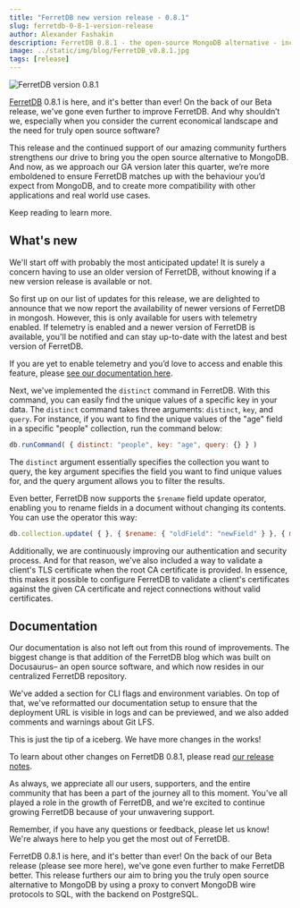 ```yaml
---
title: "FerretDB new version release - 0.8.1"
slug: ferretdb-0-8-1-version-release
author: Alexander Fashakin
description: FerretDB 0.8.1 - the open-source MongoDB alternative - includes new features like version availability, `distinct` command & client TLS validation, and much more.
image: ../static/img/blog/FerretDB_v0.8.1.jpg
tags: [release]
---
```


![FerretDB version 0.8.1](../static/img/blog/FerretDB_v0.8.1.jpg)

<!--truncate-->

[FerretDB](https://www.ferretdb.io/) 0.8.1 is here, and it's better than ever!
On the back of our Beta release, we've gone even further to improve FerretDB.
And why shouldn’t we, especially when you consider the current economical landscape and the need for truly open source software?

This release and the continued support of our amazing community furthers strengthens our drive to bring you the open source alternative to MongoDB.
And now, as we approach our GA version later this quarter, we’re more emboldened to ensure FerretDB matches up with the behaviour you’d expect from MongoDB, and to create more compatibility with other applications and real world use cases.

Keep reading to learn more.

## What's new

We'll start off with probably the most anticipated update!
It is surely a concern having to use an older version of FerretDB, without knowing if a new version release is available or not.

So first up on our list of updates for this release, we are delighted to announce that we now report the availability of newer versions of FerretDB in mongosh.
However, this is only available for users with telemetry enabled.
If telemetry is enabled and a newer version of FerretDB is available, you'll be notified and can stay up-to-date with the latest and best version of FerretDB.

If you are yet to enable telemetry and you’d love to access and enable this feature, please [see our documentation here](https://docs.ferretdb.io/telemetry/).

Next, we've implemented the `distinct` command in FerretDB.
With this command, you can easily find the unique values of a specific key in your data.
The `distinct` command takes three arguments: `distinct`, `key`, and `query`.
For instance, if you want to find the unique values of the "age" field in a specific "people" collection, run the command below:

```js
db.runCommand( { distinct: "people", key: "age", query: {} } )
```

The `distinct` argument essentially specifies the collection you want to query, the key argument specifies the field you want to find unique values for, and the query argument allows you to filter the results.

Even better, FerretDB now supports the `$rename` field update operator, enabling you to rename fields in a document without changing its contents.
You can use the operator this way:

```js
db.collection.update( { }, { $rename: { "oldField": "newField" } }, { multi: true } )
```

Additionally, we are continuously improving our authentication and security process.
And for that reason, we've also included a way to validate a client's TLS certificate when the root CA certificate is provided.
In essence, this makes it possible to configure FerretDB to validate a client's certificates against the given CA certificate and reject connections without valid certificates.

## Documentation

Our documentation is also not left out from this round of improvements.
The biggest change is that addition of the FerretDB blog which was built on Docusaurus– an open source software, and which now resides in our centralized FerretDB repository.

We've added a section for CLI flags and environment variables.
On top of that, we've reformatted our documentation setup to ensure that the deployment URL is visible in logs and can be previewed, and we also added comments and warnings about Git LFS.

This is just the tip of a iceberg.
We have more changes in the works!

To learn about other changes on FerretDB 0.8.1, please read [our release notes](https://github.com/FerretDB/FerretDB/releases/tag/v0.8.1).

As always, we appreciate all our users, supporters, and the entire community that has been a part of the journey all to this moment.
You've all played a role in the growth of FerretDB, and we're excited to continue growing FerretDB because of your unwavering support.

Remember, if you have any questions or feedback, please let us know!
We're always here to help you get the most out of FerretDB.

FerretDB 0.8.1 is here, and it's better than ever!
On the back of our Beta release (please see more here), we've gone even further to make FerretDB better.
This release furthers our aim to bring you the truly open source alternative to MongoDB by using a proxy to convert MongoDB wire protocols to SQL, with the backend on PostgreSQL.
